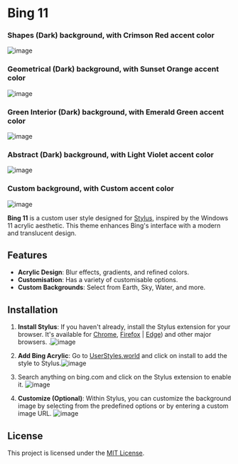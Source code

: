 # Bing 11

### Shapes (Dark) background, with Crimson Red accent color
![image](https://github.com/user-attachments/assets/b6b14aac-cfcf-4ac6-b34d-b7bf1394fda4)

### Geometrical (Dark) background, with Sunset Orange accent color
![image](https://github.com/user-attachments/assets/e3cab898-30ff-41c5-a276-254172821cbb)

### Green Interior (Dark) background, with Emerald Green accent color
![image](https://github.com/user-attachments/assets/e13b5a44-7f16-49e3-976a-1e7c74db97b6)

### Abstract (Dark) background, with Light Violet accent color
![image](https://github.com/user-attachments/assets/d4dc9e86-59bf-438f-b5ba-4c4d66ba3314)

### Custom background, with Custom accent color
![image](https://github.com/user-attachments/assets/33846c01-9f04-43db-af49-db0c45fff83e)



**Bing 11** is a custom user style designed for [Stylus](https://userstyles.world), inspired by the Windows 11 acrylic aesthetic. This theme enhances Bing's interface with a modern and translucent design.

## Features
- **Acrylic Design**: Blur effects, gradients, and refined colors.
- **Customisation**: Has a variety of customisable options.
- **Custom Backgrounds**: Select from Earth, Sky, Water, and more.

## Installation


1. **Install Stylus**: If you haven't already, install the Stylus extension for your browser. It's available for [Chrome](https://chrome.google.com/webstore/detail/stylus/clngdbkpkpeebahjckkjfobafhncgmne), [Firefox](https://addons.mozilla.org/en-US/firefox/addon/styl-us/) | [Edge](https://microsoftedge.microsoft.com/addons/detail/stylus/fjnbnpbmkenffdnngjfgmeleoegfcffe)) and other major browsers. .![image](https://github.com/user-attachments/assets/a83987cb-b718-4b52-8798-c599275ba86a)
2. **Add Bing Acrylic**: Go to [UserStyles.world](https://userstyles.world/style/20792/bing-11-dark-mode-only) and click on install to add the style to Stylus.![image](https://github.com/user-attachments/assets/69cae689-746c-47b2-a3bf-97cd47788536)

3. Search anything on bing.com and click on the Stylus extension to enable it. ![image](https://github.com/user-attachments/assets/35848bed-9d70-4896-98a8-b63d335b3dd8)



4. **Customize (Optional)**: Within Stylus, you can customize the background image by selecting from the predefined options or by entering a custom image URL.
    ![image](https://github.com/user-attachments/assets/f5bc904d-7e6a-4dd8-966e-27a977fd2270)




## License
This project is licensed under the [MIT License](LICENSE).
